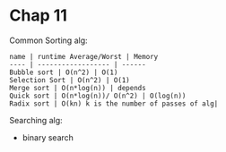 Chap 11
===

Common Sorting alg:

 	name | runtime Average/Worst | Memory
	---- | ------------------ | ------
	Bubble sort | O(n^2) | O(1)
	Selection Sort | O(n^2) | O(1)
	Merge sort | O(n*log(n)) | depends
	Quick sort | O(n*log(n))/ O(n^2) | O(log(n))
	Radix sort | O(kn) k is the number of passes of alg|

Searching alg:
- binary search
